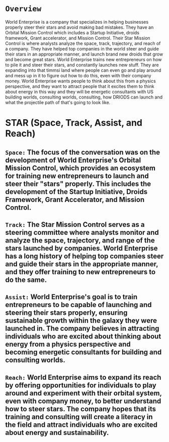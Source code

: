 # **```Overview```**
World Enterprise is a company that specializes in helping businesses properly steer their stars and avoid making bad mistakes. They have an Orbital Mission Control which includes a Startup Initiative, droids framework, Grant accelerator, and Mission Control. Their Star Mission Control is where analysts analyze the space, track, trajectory, and reach of a company. They have helped top companies in the world steer and guide their stars in an appropriate manner, and launch brand new droids that grow and become great stars. World Enterprise trains new entrepreneurs on how to pile it and steer their stars, and constantly launches new stuff. They are expanding into that timmsi land where people can even go and play around and mess up in it to figure out how to do this, even with their company money. World Enterprise wants people to think about this from a physics perspective, and they want to attract people that it excites them to think about energy in this way and they will be energetic consultants with US building worlds, consulting worlds, consulting, how DRIODS can launch and what the projectile path of that's going to look like.

# STAR (Space, Track, Assist, and Reach)
## **```Space:```** The focus of the conversation was on the development of World Enterprise's Orbital Mission Control, which provides an ecosystem for training new entrepreneurs to launch and steer their "stars" properly. This includes the development of the Startup Initiative, Droids Framework, Grant Accelerator, and Mission Control.

## **```Track:```** The Star Mission Control serves as a steering committee where analysts monitor and analyze the space, trajectory, and range of the stars launched by companies. World Enterprise has a long history of helping top companies steer and guide their stars in the appropriate manner, and they offer training to new entrepreneurs to do the same.

## **```Assist:```** World Enterprise's goal is to train entrepreneurs to be capable of launching and steering their stars properly, ensuring sustainable growth within the galaxy they were launched in. The company believes in attracting individuals who are excited about thinking about energy from a physics perspective and becoming energetic consultants for building and consulting worlds.

## **```Reach:```** World Enterprise aims to expand its reach by offering opportunities for individuals to play around and experiment with their orbital system, even with company money, to better understand how to steer stars. The company hopes that its training and consulting will create a literacy in the field and attract individuals who are excited about energy and sustainability.
